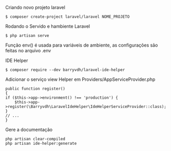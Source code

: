 Criando novo projeto laravel

    $ composer create-project laravel/laravel NOME_PROJETO

Rodando o Servido e hambiente Laravel

    $ php artisan serve

Função env() é usada para variáveis de ambiente, as configurações são feitas no arquivo .env

IDE Helper

	$ composer require --dev barryvdh/laravel-ide-helper

Adicionar o serviço view Helper em Providers/AppServiceProvider.php
	
	public function register()
	{
    if ($this->app->environment() !== 'production') {
        $this->app->register(\Barryvdh\LaravelIdeHelper\IdeHelperServiceProvider::class);
    }
    // ...
	}

Gere a documentação

	php artisan clear-compiled
	php artisan ide-helper:generate


    
